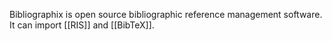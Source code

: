 Bibliographix is open source bibliographic reference management software. It can import [[RIS]] and [[BibTeX]].